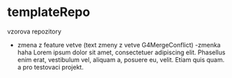 # templateRepo
vzorova repozitory
- zmena z feature vetve (text zmeny z vetve G4MergeConflict)
-zmenka haha
Lorem ipsum dolor sit amet, consectetuer adipiscing elit. Phasellus enim erat, vestibulum vel, aliquam a, posuere eu, velit. Etiam quis quam. a pro testovaci projekt.